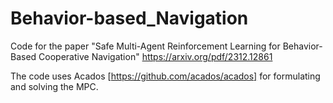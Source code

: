 # Behavior-based_Navigation

Code for the paper "Safe Multi-Agent Reinforcement Learning for Behavior-Based Cooperative Navigation" https://arxiv.org/pdf/2312.12861 

The code uses Acados [https://github.com/acados/acados] for formulating and solving the MPC.